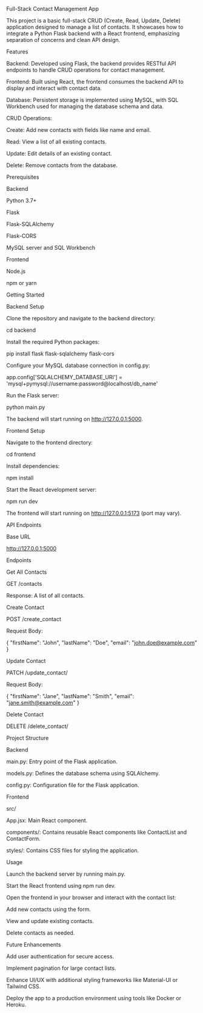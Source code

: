 Full-Stack Contact Management App

This project is a basic full-stack CRUD (Create, Read, Update, Delete) application designed to manage a list of contacts. It showcases how to integrate a Python Flask backend with a React frontend, emphasizing separation of concerns and clean API design.

Features

Backend: Developed using Flask, the backend provides RESTful API endpoints to handle CRUD operations for contact management.

Frontend: Built using React, the frontend consumes the backend API to display and interact with contact data.

Database: Persistent storage is implemented using MySQL, with SQL Workbench used for managing the database schema and data.

CRUD Operations:

Create: Add new contacts with fields like name and email.

Read: View a list of all existing contacts.

Update: Edit details of an existing contact.

Delete: Remove contacts from the database.

Prerequisites

Backend

Python 3.7+

Flask

Flask-SQLAlchemy

Flask-CORS

MySQL server and SQL Workbench

Frontend

Node.js

npm or yarn

Getting Started

Backend Setup

Clone the repository and navigate to the backend directory:

cd backend

Install the required Python packages:

pip install flask flask-sqlalchemy flask-cors

Configure your MySQL database connection in config.py:

app.config['SQLALCHEMY_DATABASE_URI'] = 'mysql+pymysql://username:password@localhost/db_name'

Run the Flask server:

python main.py

The backend will start running on http://127.0.0.1:5000.

Frontend Setup

Navigate to the frontend directory:

cd frontend

Install dependencies:

npm install

Start the React development server:

npm run dev

The frontend will start running on http://127.0.0.1:5173 (port may vary).

API Endpoints

Base URL

http://127.0.0.1:5000

Endpoints

Get All Contacts

GET /contacts

Response: A list of all contacts.

Create Contact

POST /create_contact

Request Body:

{
  "firstName": "John",
  "lastName": "Doe",
  "email": "john.doe@example.com"
}

Update Contact

PATCH /update_contact/<id>

Request Body:

{
  "firstName": "Jane",
  "lastName": "Smith",
  "email": "jane.smith@example.com"
}

Delete Contact

DELETE /delete_contact/<id>

Project Structure

Backend

main.py: Entry point of the Flask application.

models.py: Defines the database schema using SQLAlchemy.

config.py: Configuration file for the Flask application.

Frontend

src/

App.jsx: Main React component.

components/: Contains reusable React components like ContactList and ContactForm.

styles/: Contains CSS files for styling the application.

Usage

Launch the backend server by running main.py.

Start the React frontend using npm run dev.

Open the frontend in your browser and interact with the contact list:

Add new contacts using the form.

View and update existing contacts.

Delete contacts as needed.

Future Enhancements

Add user authentication for secure access.

Implement pagination for large contact lists.

Enhance UI/UX with additional styling frameworks like Material-UI or Tailwind CSS.

Deploy the app to a production environment using tools like Docker or Heroku.
